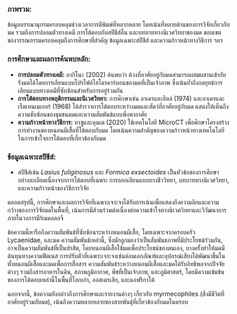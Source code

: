### ภาพรวม:
ข้อมูลบรรณานุกรมครอบคลุมช่วงเวลาการตีพิมพ์ที่หลากหลาย โดยเน้นที่หลายด้านของการวิจัยเกี่ยวกับมด รวมถึงการปลอมตัวทางเคมี การโต้ตอบกับสปีชีส์อื่น และบทบาททางนิเวศวิทยาของมด ขอบเขตของวรรณกรรมครอบคลุมถึงการศึกษาที่สำคัญ ข้อมูลเฉพาะสปีชีส์ และความก้าวหน้าทางวิธีการ ฯลฯ

### การศึกษาและผลการค้นพบหลัก:
- **การปลอมตัวทางเคมี:** อากิโนะ (2002) ค้นพบว่า ด้วงที่อาศัยอยู่กับมดสามารถผสมผสานเข้ากับรังมดได้โดยการเลียนแบบโปรไฟล์ไฮโดรคาร์บอนของมดที่เป็นเจ้าภาพ ซึ่งเน้นย้ำถึงกลยุทธ์การเลียนแบบทางเคมีที่ซับซ้อนสำหรับการอยู่ร่วมกัน
- **การโต้ตอบทางพฤติกรรมและนิเวศวิทยา:** การศึกษาเช่น อาเครและฮิลล์ (1974) และอาเครและเร็ตเทนเมเยอร์ (1968) ได้สำรวจการโต้ตอบระหว่างมดและสัตว์ที่อาศัยอยู่กับมด แสดงให้เห็นถึงความซับซ้อนของชุมชนมดและความสัมพันธ์แบบพึ่งพาอาศัย
- **ความก้าวหน้าทางวิธีการ:** บาซูและคุนเต (2020) ใช้เทคโนโลยี MicroCT เพื่อศึกษาโครงสร้างการทำงานของหนอนผีเสื้อที่โต้ตอบกับมด โดยเน้นความสำคัญของความก้าวหน้าทางเทคโนโลยีในการเข้าใจการโต้ตอบที่เกี่ยวข้องกับมด

### ข้อมูลเฉพาะสปีชีส์:
- สปีชีส์เช่น *Lasius fuliginosus* และ *Formica exsectoides* เป็นหัวข้อของการศึกษาอย่างละเอียดเนื่องจากการโต้ตอบที่เฉพาะ
การลอกเลียนแบบทางชีววิทยา, บทบาททางนิเวศวิทยา, และความก้าวหน้าของวิธีการวิจัย

ตลอดสรุปนี้, การศึกษาและผลการวิจัยที่เฉพาะเจาะจงได้รับการเน้นเพื่อแสดงถึงความลึกและความกว้างของการวิจัยมดในพื้นที่, เน้นการมีส่วนร่วมต่อเนื่องต่อความเข้าใจทางนิเวศวิทยาและวิวัฒนาการภายในวงการมีร์เมคอลอจี

ข้อความนี้หารือถึงความสัมพันธ์ที่ซับซ้อนระหว่างหนอนผีเสื้อ, โดยเฉพาะจากครอบครัว Lycaenidae, และมด ความสัมพันธ์เหล่านี้, ซึ่งมักถูกมองว่าเป็นสัมพันธภาพที่มีประโยชน์ร่วมกัน, อาจเป็นความสัมพันธ์ที่เป็นปรสิต, โดยหนอนผีเสื้อใช้มดเพื่อประโยชน์ของตนเอง, บางครั้งทำให้มดมีต้นทุนทางความฟิตเนส การปรับตัวที่เฉพาะเจาะจงเช่นต่อมเอกภัณฑ์และอุปกรณ์เสียงได้พัฒนาขึ้นในทั้งหนอนผีเสื้อและมดเพื่อการสื่อสาร ความสัมพันธ์ระหว่างหนอนผีเสื้อและมดได้รับอิทธิพลจากปัจจัยต่างๆ รวมถึงสารอาหารในดิน, สภาพภูมิอากาศ, พืชที่เป็นเจ้าภาพ, และภูมิศาสตร์, โดยมีความเข้มข้นของการโต้ตอบเหล่านี้ในพื้นที่โลกเก่า, ออสเตรเลีย, และแอฟริกาใต้

นอกจากนี้, ข้อความยังกล่าวถึงการศึกษาและรายงานต่างๆ เกี่ยวกับ myrmecophiles (สิ่งมีชีวิตที่อาศัยอยู่ร่วมกับมด), เน้นถึงความหลากหลายของสายพันธุ์ที่เกี่ยวข้องกับมดในครอบ
